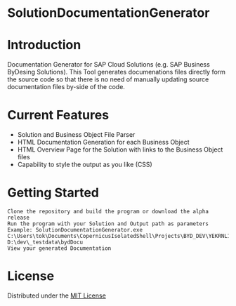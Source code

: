 SolutionDocumentationGenerator
============

# Introduction
Documentation Generator for SAP Cloud Solutions (e.g. SAP Business ByDesing Solutions).
This Tool generates documenations files directly form the source code so that there is no need of manually updating source documentation files by-side of the code.


# Current Features
- Solution and Business Object File Parser
- HTML Documentation Generation for each Business Object
- HTML Overview Page for the Solution with links to the Business Object files
- Capability to style the output as you like (CSS)

# Getting Started
    Clone the repository and build the program or download the alpha release
    Run the program with your Solution and Output path as parameters
    Example: SolutionDocumentationGenerator.exe C:\Users\tok\Documents\CopernicusIsolatedShell\Projects\BYD_DEV\YEKRNL1PY D:\dev\_testdata\bydDocu
    View your generated Documentation

# License
Distributed under the [MIT License](LICENSE)